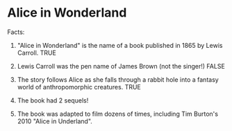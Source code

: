 # Alice in Wonderland

Facts:

1. "Alice in Wonderland" is the name of a book published in 1865 by Lewis Carroll. TRUE

2. Lewis Carroll was the pen name of James Brown (not the singer!) FALSE

3. The story follows Alice as she falls through a rabbit hole into a fantasy world of anthropomorphic creatures. TRUE

4. The book had 2 sequels!

5. The book was adapted to film dozens of times, including 	Tim Burton's 2010 "Alice in Underland".